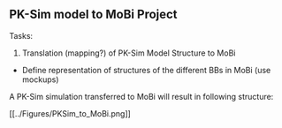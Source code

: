 ## PK-Sim model to MoBi Project
Tasks:
1. Translation (mapping?) of PK-Sim Model Structure to MoBi
- Define representation of structures of the different BBs in MoBi (use mockups)

A PK-Sim simulation transferred to MoBi will result in following structure:

[[../Figures/PKSim_to_MoBi.png]]
